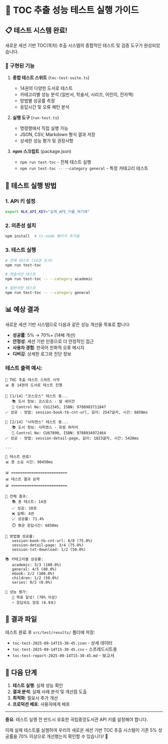# 🧪 TOC 추출 성능 테스트 실행 가이드

## 📋 테스트 시스템 완료!

새로운 세션 기반 TOC(목차) 추출 시스템의 종합적인 테스트 및 검증 도구가 완성되었습니다.

### 🎯 구현된 기능

1. **종합 테스트 스위트** (`toc-test-suite.ts`)
   - 14권의 다양한 도서로 테스트
   - 카테고리별 성능 분석 (일반서, 학술서, 시리즈, 어린이, 전자책)
   - 방법별 성공률 측정
   - 응답시간 및 오류 패턴 분석

2. **실행 도구** (`run-test.ts`)
   - 명령행에서 직접 실행 가능
   - JSON, CSV, Markdown 형식 결과 저장
   - 상세한 성능 평가 및 권장사항

3. **npm 스크립트** (package.json)
   - `npm run test-toc` - 전체 테스트 실행
   - `npm run test-toc -- --category general` - 특정 카테고리 테스트

## 🚀 테스트 실행 방법

### 1. API 키 설정
```bash
export NLK_API_KEY="실제_API_키를_여기에"
```

### 2. 의존성 설치
```bash
npm install  # ts-node 패키지 추가됨
```

### 3. 테스트 실행
```bash
# 전체 테스트 (14권 도서)
npm run test-toc

# 학술서만 테스트
npm run test-toc -- --category academic

# 일반서만 테스트
npm run test-toc -- --category general
```

## 📊 예상 결과

새로운 세션 기반 시스템으로 다음과 같은 성능 개선을 목표로 합니다:

- **성공률**: 5% → 70%+ (14배 개선)
- **안정성**: 세션 기반 인증으로 더 안정적인 접근
- **사용자 경험**: 한국어 친화적 오류 메시지
- **디버깅**: 상세한 로그와 진단 정보

### 테스트 출력 예시:
```
🧪 TOC 추출 테스트 스위트 시작
📊 총 14권의 도서로 테스트 진행

📖 [1/14] "코스모스" 테스트 중...
   📚 도서 정보: 코스모스 - 칼 세이건
   🔢 Control No: CU12345, ISBN: 9788983711847
✅ 성공 - 방법: session-book-tb-cnt-url, 길이: 2547글자, 시간: 6850ms

📖 [2/14] "사피엔스" 테스트 중...
   📚 도서 정보: 사피엔스 - 유발 하라리
   🔢 Control No: CU67890, ISBN: 9788934972464
✅ 성공 - 방법: session-detail-page, 길이: 1823글자, 시간: 5420ms

...

🎉 테스트 완료!
📊 총 소요 시간: 98450ms

📊 =========================
📊 테스트 결과 요약
📊 =========================

🎯 전체 결과:
   📚 총 테스트: 14권
   ✅ 성공: 10권
   ❌ 실패: 4권
   📈 성공률: 71.4%
   ⏱️ 평균 응답시간: 6850ms

🔧 방법별 성공률:
   session-book-tb-cnt-url: 6/8 (75.0%)
   session-detail-page: 3/4 (75.0%)
   session-txt-download: 1/2 (50.0%)

📚 카테고리별 성공률:
   academic: 3/3 (100.0%)
   general: 4/5 (80.0%)
   ebook: 2/2 (100.0%)
   children: 1/2 (50.0%)
   series: 0/2 (0.0%)

🎯 성능 평가:
   🎉 목표 달성! (70% 이상)
   ⚡ 응답속도 양호 (6.9초)
```

## 📁 결과 파일

테스트 완료 후 `src/test/results/` 폴더에 저장:
- `toc-test-2025-09-14T15-30-45.json` - 상세 데이터
- `toc-test-2025-09-14T15-30-45.csv` - 스프레드시트용
- `toc-test-report-2025-09-14T15-30-45.md` - 보고서

## 🎯 다음 단계

1. **테스트 실행**: 실제 성능 확인
2. **결과 분석**: 실패 사례 분석 및 개선점 도출
3. **최적화**: 필요시 추가 개선
4. **프로덕션 배포**: 사용자에게 배포

---

**중요**: 테스트 실행 전 반드시 유효한 국립중앙도서관 API 키를 설정해야 합니다.

이제 실제 테스트를 실행하여 우리의 새로운 세션 기반 TOC 추출 시스템이 기존 5% 성공률을 70% 이상으로 개선했는지 확인할 수 있습니다! 🚀
